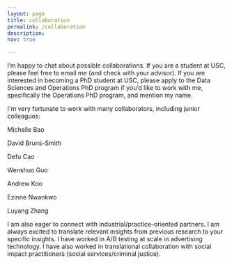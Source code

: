 ```yaml
---
layout: page
title: collaboration
permalink: /collaboration
description: 
nav: true

---
```




I’m happy to chat about possible collaborations. If you are a student at USC, please feel free to email me (and check with your advisor). If you are interested in becoming a PhD student at USC, please apply to the Data Sciences and Operations PhD program if you’d like to work with me, specifically the Operations PhD program, and mention my name. 

I'm very fortunate to work with many collaborators, including junior colleagues: 

Michelle Bao

David Bruns-Smith

Defu Cao

Wenshuo Guo

Andrew Koo 

Ezinne Nwankwo

Luyang Zhang

I am also eager to connect with industrial/practice-oriented partners. I am always excited to translate relevant insights from previous research to your specific insights. I have worked in A/B testing at scale in advertising technology. I have also worked in translational collaboration with social impact practitioners (social services/criminal justice).
